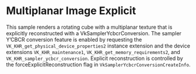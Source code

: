 # Multiplanar Image Explicit

This sample renders a rotating cube with a multiplanar texture that is
explicitly reconstructed with a VkSamplerYcbcrConversion. The sampler Y’CBCR
conversion feature is enabled by requesting the
`VK_KHR_get_physical_device_properties2` instance extension and the device
extensions `VK_KHR_maintenance1`, `VK_KHR_get_memory_requirements2`, and
`VK_KHR_sampler_ycbcr_conversion`. Explicit reconstruction is controlled by the
forceExplicitReconstruction flag in `VkSamplerYcbcrConversionCreateInfo`.